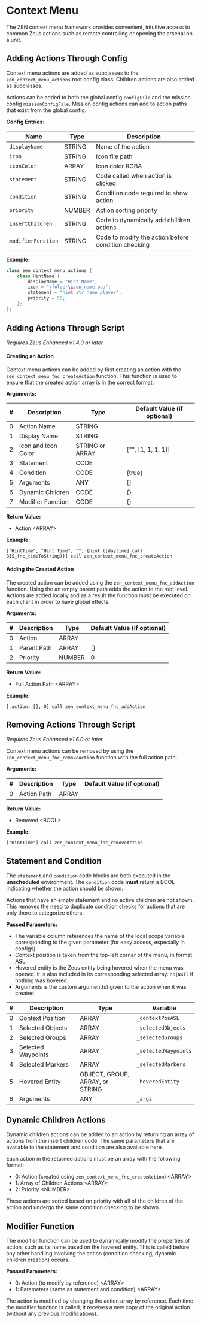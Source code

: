 # Context Menu

The ZEN context menu framework provides convenient, intuitive access to common Zeus actions such as remote controlling or opening the arsenal on a unit.

## Adding Actions Through Config

Context menu actions are added as subclasses to the `zen_context_menu_actions` root config class.
Children actions are also added as subclasses.

Actions can be added to both the global config `configFile` and the mission config `missionConfigFile`.
Mission config actions can add to action paths that exist from the global config.

**Config Entries:**

Name | Type | Description
---- | ---- | -----------
`displayName` | STRING | Name of the action
`icon` | STRING | Icon file path
`iconColor` | ARRAY | Icon color RGBA
`statement` | STRING | Code called when action is clicked
`condition` | STRING | Condition code required to show action
`priority` | NUMBER | Action sorting priority
`insertChildren` | STRING | Code to dynamically add children actions
`modifierFunction` | STRING | Code to modify the action before condition checking

**Example:**

```cpp
class zen_context_menu_actions {
    class HintName {
        displayName = "Hint Name";
        icon = "\folder\icon_name.paa";
        statement = "hint str name player";
        priority = 50;
    };  
};
```

## Adding Actions Through Script

_Requires Zeus Enhanced v1.4.0 or later._

#### Creating an Action

Context menu actions can be added by first creating an action with the `zen_context_menu_fnc_createAction` function.
This function is used to ensure that the created action array is in the correct format.

**Arguments:**

 \#   | Description | Type | Default Value (if optional)
:---: | ----------- | ---- | ---------------------------
0 | Action Name | STRING |
1 | Display Name | STRING |
2 | Icon and Icon Color | STRING or ARRAY | ["", [1, 1, 1, 1]]
3 | Statement | CODE |
4 | Condition | CODE | {true}
5 | Arguments | ANY | []
6 | Dynamic Children | CODE | {}
7 | Modifier Function | CODE | {}

**Return Value:**

- Action &lt;ARRAY&gt;

**Example:**

```clike
["HintTime", "Hint Time", "", {hint ([daytime] call BIS_fnc_timeToString)}] call zen_context_menu_fnc_createAction
```

#### Adding the Created Action

The created action can be added using the `zen_context_menu_fnc_addAction` function.
Using the an empty parent path adds the action to the root level.
Actions are added locally and as a result the function must be executed on each client in order to have global effects.

**Arguments:**

 \#   | Description | Type | Default Value (if optional)
:---: | ----------- | ---- | ---------------------------
0 | Action | ARRAY
1 | Parent Path | ARRAY | []
2 | Priority | NUMBER | 0

**Return Value:**

- Full Action Path &lt;ARRAY&gt;

**Example:**

```clike
[_action, [], 0] call zen_context_menu_fnc_addAction
```

## Removing Actions Through Script

_Requires Zeus Enhanced v1.6.0 or later._

Context menu actions can be removed by using the `zen_context_menu_fnc_removeAction` function with the full action path.

**Arguments:**

 \#   | Description | Type | Default Value (if optional)
:---: | ----------- | ---- | ---------------------------
0 | Action Path | ARRAY

**Return Value:**

- Removed &lt;BOOL&gt;

**Example:**

```clike
["HintTime"] call zen_context_menu_fnc_removeAction
```

## Statement and Condition

The `statement` and `condition` code blocks are both executed in the **unscheduled** environment.
The `condition` code **must** return a BOOL indicating whether the action should be shown.

Actions that have an empty statement and no active children are not shown.
This removes the need to duplicate condition checks for actions that are only there to categorize others.

**Passed Parameters:**

- The variable column references the name of the local scope variable corresponding to the given parameter (for easy access, especially in configs).
- Context position is taken from the top-left corner of the menu, in format ASL.
- Hovered entity is the Zeus entity being hovered when the menu was opened. It is also included in its corresponding selected array. `objNull` if nothing was hovered.
- Arguments is the custom argument(s) given to the action when it was created.


 \#   | Description | Type | Variable
:---: | ----------- | ---- | --------
0 | Context Position | ARRAY | `_contextPosASL`
1 | Selected Objects | ARRAY | `_selectedObjects`
2 | Selected Groups | ARRAY | `_selectedGroups`
3 | Selected Waypoints | ARRAY | `_selectedWaypoints`
4 | Selected Markers | ARRAY | `_selectedMarkers`
5 | Hovered Entity | OBJECT, GROUP,<br/>ARRAY, or STRING | `_hoveredEntity`
6 | Arguments | ANY | `_args`

## Dynamic Children Actions

Dynamic children actions can be added to an action by returning an array of actions from the insert children code.
The same parameters that are available to the statement and condition are also available here.

Each action in the returned actions must be an array with the following format:

- 0: Action (created using `zen_context_menu_fnc_createAction`) &lt;ARRAY&gt;
- 1: Array of Children Actions &lt;ARRAY&gt;
- 2: Priority &lt;NUMBER&gt;

These actions are sorted based on priority with all of the children of the action and undergo the same condition checking to be shown.

## Modifier Function

The modifier function can be used to dynamically modify the properties of action, such as its name based on the hovered entity.
This is called before any other handling involving the action (condition checking, dynamic children creation) occurs.

**Passed Parameters:**

- 0: Action (to modify by reference) &lt;ARRAY&gt;
- 1: Parameters (same as statement and condition) &lt;ARRAY&gt;

The action is modified by changing the action array by reference.
Each time the modifier function is called, it receives a new copy of the original action (without any previous modifications).
